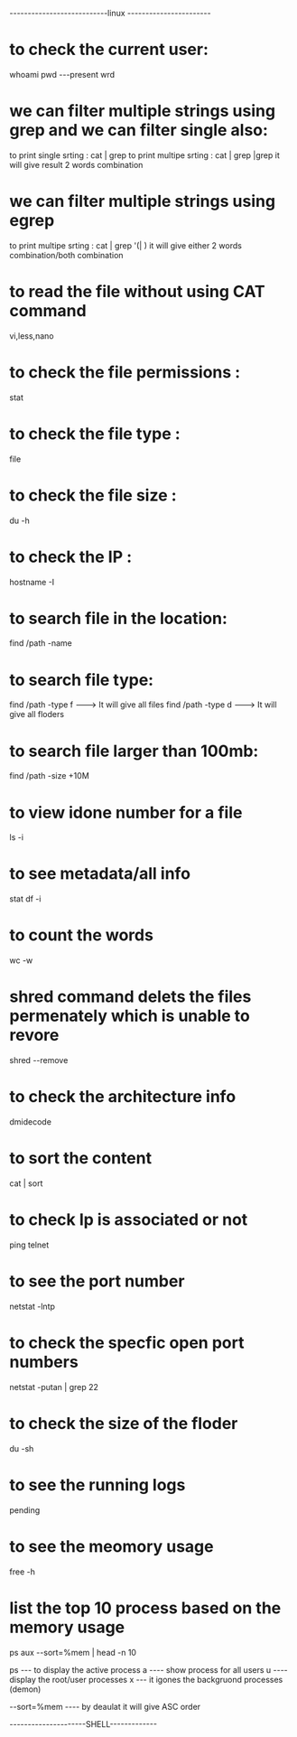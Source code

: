 ---------------------------linux -----------------------
# to check the current user: 
whoami
pwd ---present wrd

# we can filter multiple strings using grep and we can filter single also:
to print single srting : cat <filename> | grep <word>
to print multipe srting : cat <filename> | grep <word>|grep <word>
it will give result 2 words combination
# we can filter multiple strings using egrep
to print multipe srting : cat <filename> | grep '(<word>| <word>)
it will give either 2 words combination/both combination

# to read the file without using CAT command 
vi,less,nano

# to check the file permissions :
stat <filename>
# to check the file type :
file <filename>
# to check the file size :
du -h <filename>
# to check the IP :
hostname -I

# to search file in the location:
find /path -name <filename>
# to search file type:
find /path -type f ---> It will give all files
find /path -type d ---> It will give all floders
# to search file larger than 100mb:
find /path -size +10M
# to view idone number for a file
ls -i <filename>
# to see metadata/all info
stat <filename> 
df -i
# to count the words
wc -w <filename>
# shred command delets the files permenately which is unable to revore
shred --remove <filename>
# to check the architecture info
dmidecode
# to sort the content
cat <filename> | sort
# to check Ip is associated or not
ping <service name>
telnet <service name>
# to see the port number
netstat -lntp
# to check the specfic open port numbers
netstat -putan | grep 22
# to check the size of the floder
du -sh <flodername>
# to see the running logs
pending
# to see the meomory usage
free -h 
# list the top 10 process based on the memory usage
ps aux --sort=%mem | head -n 10

ps --- to display the active process
a ---- show process for all users 
u ----  display the root/user processes
x --- it igones the backgruond processes (demon)

--sort=%mem ---- by deaulat it will give ASC order

---------------------SHELL-------------
